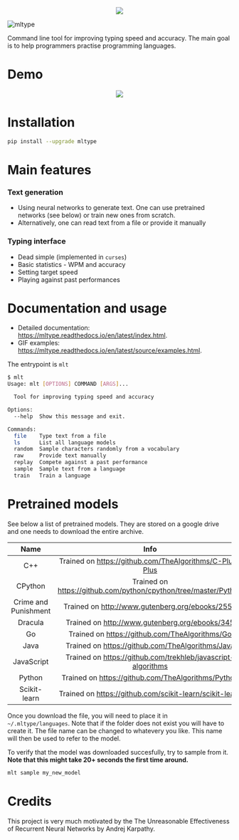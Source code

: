 <p align="center">
  <img src="https://user-images.githubusercontent.com/18519371/97606153-c19c2700-1a0f-11eb-9faf-876f266b4585.png">
</p>

![mltype](https://github.com/jankrepl/mltype/workflows/mltype/badge.svg)

Command line tool for improving typing speed and accuracy. The main goal is
to help programmers practise programming languages.

# Demo
<p align="center">
  <img src="https://i.imgur.com/uz1046g.gif">
</p>

# Installation
```bash
pip install --upgrade mltype
```

# Main features
### Text generation

- Using neural networks to generate text. One can use
  pretrained networks (see below) or train new ones from scratch.
- Alternatively, one can read text from a file or provide it manually

### Typing interface
- Dead simple (implemented in `curses`)
- Basic statistics - WPM and accuracy
- Setting target speed
- Playing against past performances

# Documentation and usage
- Detailed documentation: https://mltype.readthedocs.io/en/latest/index.html.
- GIF examples: https://mltype.readthedocs.io/en/latest/source/examples.html. 

The entrypoint is `mlt`

```bash
$ mlt
Usage: mlt [OPTIONS] COMMAND [ARGS]...

  Tool for improving typing speed and accuracy

Options:
  --help  Show this message and exit.

Commands:
  file    Type text from a file
  ls      List all language models
  random  Sample characters randomly from a vocabulary
  raw     Provide text manually
  replay  Compete against a past performance
  sample  Sample text from a language
  train   Train a language
```

# Pretrained models
See below a list of pretrained models. They are stored on a google drive
and one needs to download the entire archive.

|         Name         	|                               Info                              	| Link                                                                                       	|
|:--------------------:	|:---------------------------------------------------------------:	|--------------------------------------------------------------------------------------------	|
| C++                  	| Trained on https://github.com/TheAlgorithms/C-Plus-Plus         	| [link](https://drive.google.com/file/d/1ea49gaUWJea_-nnT4aI2TpwfG5OLQdlw/view?usp=sharing) 	|
| CPython              	| Trained on https://github.com/python/cpython/tree/master/Python 	| [link](https://drive.google.com/file/d/1aKnOkxcSYdpXYCB6yMOpbGJIw2ribVEq/view?usp=sharing) 	|
| Crime and Punishment 	| Trained on http://www.gutenberg.org/ebooks/2554                 	| [link](https://drive.google.com/file/d/1-KgO-9X3z-Xr2SLAgAI_Ijllw7L9MFpN/view?usp=sharing) 	|
| Dracula              	| Trained on http://www.gutenberg.org/ebooks/345                  	| [link](https://drive.google.com/file/d/1Fx2cZ4gOaioJymsUCY_Q620Yk53bZQeK/view?usp=sharing) 	|
| Go            	| Trained on https://github.com/TheAlgorithms/Go    	                | [link](https://drive.google.com/file/d/1VOw0zCa4xRgfeRz41loPkQRwcWadeV-o/view?usp=sharing) 	|
| Java            	| Trained on https://github.com/TheAlgorithms/Java    	                | [link](https://drive.google.com/file/d/1-08erirNC1GbuRLcFzQIfjwbhB40_wiA/view?usp=sharing) 	|
| JavaScript           	| Trained on https://github.com/trekhleb/javascript-algorithms    	| [link](https://drive.google.com/file/d/1npW4YN7y2d4Id0WhXVnT_0--slmPEfW0/view?usp=sharing) 	|
| Python               	| Trained on https://github.com/TheAlgorithms/Python              	| [link](https://drive.google.com/file/d/14W-Ymi-h6jqNyqM5yGXyzwG25J3zzdn3/view?usp=sharing) 	|
| Scikit-learn         	| Trained on https://github.com/scikit-learn/scikit-learn         	| [link](https://drive.google.com/file/d/1Hl_DcXOSH8B6IxJ9fHBmoSkEOXFQ1q86/view?usp=sharing) 	|


Once you download the file, you will need to place it in `~/.mltype/languages`.
Note that if the folder does not exist you will have to create it. The file name
can be changed to whatevery you like. This name will then be used to
refer to the model.

To verify that the model was downloaded succesfully, try to sample from it.
**Note that this might take 20+ seconds the first time around.**

```bash
mlt sample my_new_model
```

# Credits
This project is very much motivated by the The Unreasonable Effectiveness of 
Recurrent Neural Networks by Andrej Karpathy.
